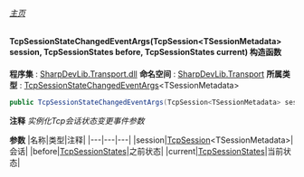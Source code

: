 ###### [主页](./Index.md "主页")
#### TcpSessionStateChangedEventArgs(TcpSession\<TSessionMetadata\> session, TcpSessionStates before, TcpSessionStates current) 构造函数
**程序集** : [SharpDevLib.Transport.dll](./SharpDevLib.Transport.assembly.md "SharpDevLib.Transport.dll")
**命名空间** : [SharpDevLib.Transport](./SharpDevLib.Transport.namespace.md "SharpDevLib.Transport")
**所属类型** : [TcpSessionStateChangedEventArgs](./SharpDevLib.Transport.TcpSessionStateChangedEventArgs.1.md "TcpSessionStateChangedEventArgs")\<TSessionMetadata\>
``` csharp
public TcpSessionStateChangedEventArgs(TcpSession<TSessionMetadata> session, TcpSessionStates before, TcpSessionStates current)
```
**注释**
*实例化Tcp会话状态变更事件参数*

**参数**
|名称|类型|注释|
|---|---|---|
|session|[TcpSession](./SharpDevLib.Transport.TcpSession.1.md "TcpSession")\<TSessionMetadata\>|会话|
|before|[TcpSessionStates](./SharpDevLib.Transport.TcpSessionStates.md "TcpSessionStates")|之前状态|
|current|[TcpSessionStates](./SharpDevLib.Transport.TcpSessionStates.md "TcpSessionStates")|当前状态|

